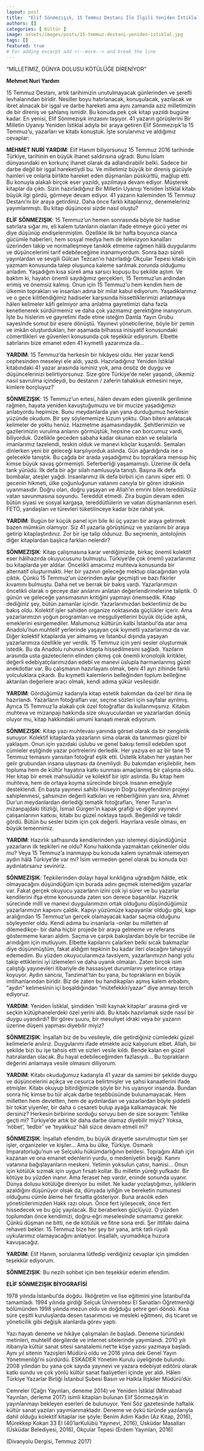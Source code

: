 ```yaml
---
layout: post
title:  "Elif Sönmezışık, 15 Temmuz Destanı İle İlgili Yeniden İstiklal’i Anlattı"
authors: []
categories: [ Kültür ]
image: assets/images/posts/15-temmuz-destani-yeniden-istiklal.jpg
tags: []
featured: true
# For adding excerpt add <!--more--> and break the line
---
```

“MİLLETİMİZ, DÜNYA DOLUSU KÖTÜLÜĞE DİRENİYOR”

**Mehmet Nuri Yardım**

15 Temmuz Destanı, artık tarihimizin unutulmayacak günlerinden ve şerefli levhalarından biridir. Nesiller boyu hatırlanacak, konuşulacak, yazılacak ve ibret alınacak bir işgal ve darbe hareketi ama aynı zamanda aziz milletimizin de bir direniş ve şahlanış ismidir. Bu konuda pek çok kitap yazıldı bugüne kadar. En yenisi, Elif Sönmezışık imzasını taşıyor. 41 yazarın görüşlerini Bir Milletin Uyanışı Yeniden İstiklal adıyla bir araya getiren Elif Sönmezışık’la 15 Temmuz’u, yazarları ve kitabı konuştuk. İşte sorularımız ve aldığımız cevaplar:
<!--more-->
**MEHMET NURİ YARDIM**: Elif Hanım biliyorsunuz 15 Temmuz 2016 tarihinde Türkiye, tarihinin en büyük ihanet saldırısına uğradı. Bunu İslam dünyasındaki en korkunç ihanet olarak da adlandırabilir belki. Sadece bir darbe değil bir işgal hareketiydi bu. Ve milletimiz büyük bir direniş gücüyle hainleri ve onlarla birlikte hareket eden düşmanları püskürttü, mağlup etti. Bu konuyla alakalı birçok eser yazıldı, yazılmaya devam ediyor. Müşterek kitaplar da çıktı. Sizin hazırladığınız Bir Milletin Uyanışı Yeniden İstiklal kitabı büyük ilgi gördü, görmeye devam ediyor. 41 yazarın kaleminden 15 Temmuz Destanı’nı bir araya getirdiniz. Daha önce farklı kitaplarınız, denemeleriniz yayımlanmıştı. Bu kitap düşüncesi sizde nasıl oluştu?

**ELİF SÖNMEZIŞIK**: 15 Temmuz’un hemen sonrasında böyle bir hadise satırlara sığar mı, eli kalem tutanların olanları ifade etmeye gücü yeter mi diye düşünüp endişelenmiştim. Özellikle ilk bir hafta boyunca olanca gücümle haberleri, hem sosyal medya hem de televizyon kanalları üzerinden takip ve normalleşmeye tanıklık etmeme rağmen hâlâ duygularımı ve düşüncelerimi tarif edebileceğime inanamıyordum. Sonra bazı süreli yayınlardan ve sevgili Gülcan Tezcan’ın hazırladığı Okçular Tepesi kitabı için yazmam konusunda talep oluşunca kaleme sarılmak zorunda olduğumu anladım. Yaşadığım kısa süreli ama sarsıcı kopuşu bu şekilde aştım. Ve baktım ki, hayatın önemli saydığımız gerçekleri, 15 Temmuz’un ardından erimiş ve önemsiz kalmış. Onun için 15 Temmuz’u hem kendim hem de ülkemin toprakları ve insanları adına bir milat kabul ediyorum. Yaşadıklarımız ve o gece kilitlendiğimiz hadiseler karşısında hissettiklerimizi anlatmaya hâlen kelimeler kâfi gelmiyor ama anlatma gayretimizi daha fazla kenetlenerek sürdürmemiz ve daha çok yazmamız gerektiğine inanıyorum. İşte bu hislerim ve gayretimi ifade etme isteğim Damla Yayın Grubu sayesinde somut bir esere dönüştü. Yayınevi yöneticilerine, böyle bir zemin ve imkân oluşturdukları, her aşamada bilhassa inisiyatif konusundaki cömertlikleri ve güvenleri konusunda çok teşekkür ediyorum. Elbette satırlarını bize emanet eden 41 kıymetli yazarımıza da…

**YARDIM**: 15 Temmuz’da herkesin bir hikâyesi oldu. Her yazar kendi cephesinden meseleyi ele aldı, yazdı. Hazırladığınız Yeniden İstiklal kitabındaki 41 yazar arasında isminiz yok, ama önsöz de duygu ve düşüncelerinizi belirtiyorsunuz. Size göre Türkiye’de neler yaşandı, ülkemiz nasıl savrulma içindeydi, bu destanın / zaferin tahakkuk etmesini neye, kimlere borçluyuz?

**SÖNMEZIŞIK**: 15 Temmuz’un ertesi, hâlen devam eden güvenlik gerilimine rağmen, hayata yeniden kavuştuğumuzu ve bir mucize yaşadığımızı anlatıyordu hepimize. Bunu meydanlarda yan yana durduğumuz herkesin yüzünde okudum. Bir şey söylememize lüzum yoktu. Olan biteni anlatacak kelimeler de yoktu henüz. Hazmetme aşamasındaydık. Şehitlerimizin ve gazilerimizin vurulma anlarını görmüştük, hepsine can borcumuz vardı, biliyorduk. Özellikle geceden sabaha kadar okunan ezan ve selalarla imanlarımız tazelendi, teskin olduk ve manevi kılıçlar kuşanıldı. Semaları dinlerken yeni bir geleceği karşılıyorduk aslında. Gün ağardığında ise o gelecekle tanıştık. Bu çağda bir arada yaşadığımız bu topraklara mensup hiç kimse büyük savaş görmemişti. Seferberliği yaşamamıştı. Üzerine ilk defa tank yürüdü. İlk defa bir ağır silah namlusuyla tanıştı. Başına ilk defa bombalar, ateşler yağdı. İnsanlarımız ilk defa birbiri için canını siper etti. O gecenin hikmeti, ülke çoğunluğunun vatanını canıyla bir gören idrakinin uyanmasıdır. Doğru olan, doğru yaşayan ve Allah’ın emrini bilen tereddütsüz vatan savunmasına soyundu. Tereddüt etmedi. Zira bugün devam eden bütün siyasi ve sosyal kargaşa, tereddütlülerin ve vatan düşmanlarının eseri. FETÖ, yandaşları ve türevleri tüketilinceye kadar bize rahat yok.

**YARDIM**: Bugün bir küçük panel için bile iki üç yazarı bir araya getirmek bazen mümkün olamıyor. Siz 41 yazarla görüştünüz ve yazılarını bir araya getirip kitaplaştırdınız. Zor bir işe talip oldunuz. Bu seçmenin, antolojinin diğer kitaplardan başlıca farkları nelerdir?

**SÖNMEZIŞIK**: Kitap çalışmasına karar verdiğimizde, birkaç önemli kolektif eser hâlihazırda okuyucusunu bulmuştu. Türkiye’de çok önemli yazarlarımız bu kitaplarda yer aldılar. Öncelikli amacımız muhteva konusunda bir alternatif oluşturmaktı. Her bir yazının geleceğe mektup olacağından yola çıktık. Çünkü 15 Temmuz’un üzerinden aylar geçmişti ve bazı fikirler kıvamını bulmuştu. Daha net ve berrak bir bakış vardı. Yazarlarımızın öncelikli olarak o geceye dair anılarını anlatan değerlendirmelerine taliptik. O günün ve geleceğe yansımasının kritiğini yapmayı önemsedik. Kitap dediğiniz şey, bütün zamanlar içindir. Yazarlarımızdan beklentimiz de bu bakış oldu. Kolektif işler sahiden organize noktasında güçlükler içerir. Ama yazarlarımızın yoğun programları ve meşguliyetlerini büyük ölçüde aştık, emeklerini esirgemediler. Malumunuz kültürün kalbi İstanbul’da atar ama Anadolu’nun muhtelif yerlerinde yaşayan çok kıymetli yazarlarımız da var. Diğer kolektif kitaplarda yer almamış ve İstanbul dışında yaşayan yazarlarımıza özellikle yer verdik. 15 Temmuz için yeni sesler oluşturmak istedik. Bu da Anadolu ruhunun kitapta hissedilmesini sağladı. Yazıların arasında usta gazetecilerin elinden çıkmış çok önemli kronolojik kritikler, değerli edebiyatçılarımızdan edebî ve manevi üslupla harmanlanmış güzel anekdotlar var. Bu çalışmanın hazırlayanı olmak, beni 41 ayrı zihinde farklı yolculuklara çıkardı. Bu kıymetli kalemlerin belleğinden toplum belleğine aktarılan değerlere aracı olmak, kendi adıma şükür vesilesidir.

**YARDIM**: Gördüğümüz kadarıyla kitap estetik bakımdan da özel bir itina ile hazırlandı. Yazarların fotoğrafları var, seçme sözleri için sayfalar ayrılmış. Ayrıca 15 Temmuz’la alakalı çok özel fotoğraflar da kullanmışsınız. Kitabın muhteva ve mizanpajı hakkında size okuyuculardan ve yazarlardan dönüş oluyor mu, kitap hakkındaki umumi kanaati merak ediyorum.

**SÖNMEZIŞIK**: Kitap yazı muhtevası yanında görsel olarak da bir zenginlik sunuyor. Kolektif kitaplarda yazarların sima olarak da tanınması güzel bir yaklaşım. Onun için yazıdaki üslubu ve genel bakışı temsil edebilen spot cümleler eşliğinde yazar portrelerini derledik. Her yazıya en az bir tane 15 Temmuz temasını yansıtan fotoğraf eşlik etti. Üstelik kitabın her yaştan her gelir grubundan insana ulaşması da önemliydi. Bu bakımdan erişilebilir, hem topluma hem de kültür hayatına katkı sunması amaçlanmış bir çalışma oldu. Her kitap bir emek mahsulüdür ve kolektif bir iştir aslında. Bu kitap hem muhteva, hem de ortaya koyma sürecinde birçok insanın emeğiyle desteklendi. En başta yayınevi sahibi Hüseyin Doğru beyefendinin projeyi sahiplenmesi, şahsınızın değerli katkıları ve rehberliğinin yanı sıra, Ahmet Dur’un meydanlardan derlediği tematik fotoğrafları, Yener Turan’ın mizanpajdaki titizliği, İsmail Gürgen’in kapak grafiği ve diğer yayınevi çalışanlarının katkısı, kitabı bu güzel noktaya taşıdı. Beğenildi ve takdir gördü. Bütün bu sesler bizim için çok değerli. Hayırlara vesile olması, en büyük temennimiz.

**YARDIM**: Hazırlık safhasında kendilerinden yazı istemeyi düşündüğünüz yazarların ilk tepkileri ne oldu? Konu hakkında yazmaktan çekinenler oldu mu? Veya 15 Temmuz’a inanmayıp bu konuda kalem oynatmak istemeyen aydın hâlâ Türkiye’de var mı? İsim vermeden genel olarak bu konuda bizi aydınlatırsanız seviniriz.

**SÖNMEZIŞIK**: Tepkilerinden dolayı hayal kırıklığına uğradığım hâlde, etik olmayacağını düşündüğüm için burada adını geçmek istemediğim yazarlar var. Fakat gerçek okuyucu yazarların izini çok iyi sürer ve bu yazarlar kendilerini ifşa etme konusunda zaten son derece başarılılar. Hazırlık sürecinde millî ve manevi duygularımızın ortak olduğunu düşündüğümüz yazarlarımızın kapısını çaldık. Kapıyı yüzümüze kapayanlar olduğu gibi, kapı aralığından 15 Temmuz’un gerçek olamayacak kadar saçma olduğunu söyleyenler oldu. Kendi adıma bu insanlarla -onlar bu milletten af dilemedikçe- bir daha hiçbir projede bir araya gelmeme ve referans göstermeme kararı aldım. Saçma ve çarpık bakışlardan böyle bir tecrübe ile arındığım için mutluyum. Elbette kapılarını çalarken belki sıcak bakmazlar diye düşünmüştüm, fakat aldığım tepkinin bu kadar ileri olacağını tahayyül edemedim. Bu yüzden okuyucularımıza tavsiyem, yazarlarımızın hangi yolu takip ettiklerini iyi izlemeleri ve daha uyanık olmaları. Zaten birçok isim çalıştığı yayınevleri itibariyle de hassasiyet durumlarını yeterince ortaya koyuyor. Aydın sancısı, Tanzimat’tan bu yana, bu toprakların en büyük imtihanlarından biridir. Biz de zaten bu handikapları aşmış kalem erbabını, “aydın” kelimesinin içi boşaldığından “mütefekkir/yazar” diye anmayı tercih ediyoruz.

**YARDIM**: Yeniden İstiklal, şimdiden ‘milli kaynak kitaplar’ arasına girdi ve seçkin kütüphanelerdeki özel yerini aldı. Bu kitabı hazırlamak sizde nasıl bir duygu uyandırdı? Bir görev şuuru, bir mesuliyet idraki veya bir yazarın üzerine düşeni yapması diyebilir miyiz?

**SÖNMEZIŞIK**: İnşallah biz de bu vesileyle, dile getirdiğiniz cümledeki güzel kelimelerle anılırız. Duygularımı ifade etmekte aciz kalıyorum elbet. Allah, bir şekilde bizi bu işe tahsis etti ve sizleri vesile kıldı. Bende kalan en güzel hatıralardan olacak. Bu hayal edebileceğimden fazlasıydı… Bu toprakların değerini anlamaya vesile olmasını diliyorum.

**YARDIM**: Kitabı okuduğumuz kadarıyla 41 yazar da samimi bir şekilde duygu ve düşüncelerini açıkça ve cesurca belirtmişler ve şahsi kanaatlerini ifade etmişler. Kitabı okuyup bitirdiğimizde şöyle bir his uyanıyor insanda. Bundan sonra hiç kimse bu tür alçak darbe teşebbüsünde bulunamayacak. Hem milletten hem devletten, hem de aydınlardan ve yazarlardan böyle şiddetli bir tokat yiyenler, bir daha o cesareti bulup ayağa kalkamayacak. Ne dersiniz? Herkesin birbirine sorduğu soruyu ben de size sorayım: Tehlike geçti mi? Türkiye’de artık bir daha darbe olamaz diyebilir miyiz? Yoksa, ‘nöbet’, ‘tedbir’ ve ‘teyakkuz’ hâli sizce devam etmeli mi?

**SÖNMEZIŞIK**: İnşallah efendim, bu büyük dirayetle savrulmuştur tüm şer işler, organizeler ve kişiler… Ama bu ülke, Türkiye. Osmanlı İmparatorluğu’nun ve Selçuklu hükümdarlığının beldesi. Toprağını Allah için kazanan ve ona emanet edenlerin yurdu, o medeniyetin beşiği. Kanını vatanına bağışlayanların meskeni. Yetimin yoksulun çatısı, hamisi… Onun için kötülük sızmak için uygun fırsatı kollar. Bu milletin yüreği yufkadır. Bir kötüye bu yüzden inanır. Ama feraset hep vardır, eninde sonunda uyanır. Dünya dolusu kötülüğe direniyor bu millet. Ne kadar yozlaştığımızı, iyiliklerin azaldığını düşünüyor olsak da, dünyada iyiliğin ve bereketin numunesi olduğunu cümle âleme her fırsatta gösteriyor. Buna aracılık eden yöneticilerimizden Hakk razı olsun. Önce fert iyileşecek, önce fert hissedecek ve bu güç yayılacak. Biz beraberken güçlüyüz. O yüzden toplumdan önce kendimizi, doğru-eğri meselesinde sınamamız gerekir. Çünkü düşman ne bitti, ne de kötülük ve fitne sona erdi. Şer ittifakı daima rehaveti bekler. 15 Temmuz bize her şey bir yana, artık tatlı rüyalı uykularımız olamayacağını anlatıyor. İnşallah, uyumadıkça huzura kavuşacağız.

**YARDIM**: Elif Hanım, sorularıma lütfedip verdiğiniz cevaplar için şimdiden teşekkür ediyorum.

**SÖNMEZIŞIK**: Bu nezih sohbet için ben teşekkür ederim efendim.

**ELİF SÖNMEZIŞIK BİYOGRAFİSİ**

1978 yılında İstanbul’da doğdu. İlköğretim ve lise eğitimini yine İstanbul’da tamamladı. 1994 yılında girdiği Selçuk Üniversitesi El Sanatları Öğretmenliği bölümünden 1998 yılında mezun oldu ve doğduğu şehre geri döndü. Kısa süre çeşitli kuruluşlarda desen tasarımcısı ve mesleki eğitmeni, dış ticaret ve yöneticilik gibi değişik alanlarda görev yaptı.

Yazı hayatı deneme ve hikâye çalışmaları ile başladı. Deneme türündeki metinleri, muhtelif dergilerde ve internet sitelerinde yayımlandı. 2010 yılı itibarıyla kültür sanat sitesi sanatalemi.net’te köşe yazısı yazmaya başladı. Aynı yıl sitenin Yazıişleri Müdürü oldu ve 2016 yılına dek Genel Yayın Yönetmenliği’ni sürdürdü. ESKADER Yönetim Kurulu üyeliğinde bulundu. 2008 yılından bu yana çok sayıda yayınevi ve yazara edebiyat editörü olarak katkı sundu ve çok yönlü kültür sanat faaliyetleri içinde yer aldı. Hâlen Türkiye Yazarlar Birliği İstanbul Şubesi Basın ve Halkla İlişkiler Müdürü’dür.

Cemreler (Çağrı Yayınları, deneme 2014) ve Yeniden İstiklal (Mihrabad Yayınları, derleme 2017) isimli kitapları bulunan Elif Sönmezışık’ın yayınlanmayı bekleyen eserleri de bulunuyor. Yeni Söz gazetesinde haftalık kültür sanat yazıları yayımlanmaktadır. Deneme ve öykü türünde yazılarıyla dahil olduğu kolektif kitaplar ise şöyle: Benim Adım Kadın (Az Kitap, 2016), Mürekkep Kokan 33 El (40’larKulübü Yayınevi, 2016), Üsküdar Masalları (Üsküdar Belediyesi, 2016), Okçular Tepesi (Erdem Yayınları, 2016)

(Divanyolu Dergisi, Temmuz 2017)